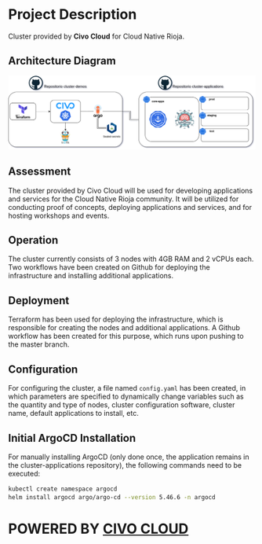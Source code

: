 # Project Description

Cluster provided by **Civo Cloud** for Cloud Native Rioja.

## Architecture Diagram

![arch-diagram](assets/cluster-demos.png)

## Assessment

The cluster provided by Civo Cloud will be used for developing applications and services for the Cloud Native Rioja community. It will be utilized for conducting proof of concepts, deploying applications and services, and for hosting workshops and events.

## Operation

The cluster currently consists of 3 nodes with 4GB RAM and 2 vCPUs each. Two workflows have been created on Github for deploying the infrastructure and installing additional applications.

## Deployment

Terraform has been used for deploying the infrastructure, which is responsible for creating the nodes and additional applications. A Github workflow has been created for this purpose, which runs upon pushing to the master branch.

## Configuration

For configuring the cluster, a file named `config.yaml` has been created, in which parameters are specified to dynamically change variables such as the quantity and type of nodes, cluster configuration software, cluster name, default applications to install, etc.

## Initial ArgoCD Installation

For manually installing ArgoCD (only done once, the application remains in the cluster-applications repository), the following commands need to be executed:

```bash
kubectl create namespace argocd
helm install argocd argo/argo-cd --version 5.46.6 -n argocd
```

# POWERED BY [CIVO CLOUD](https://www.civo.com/)
